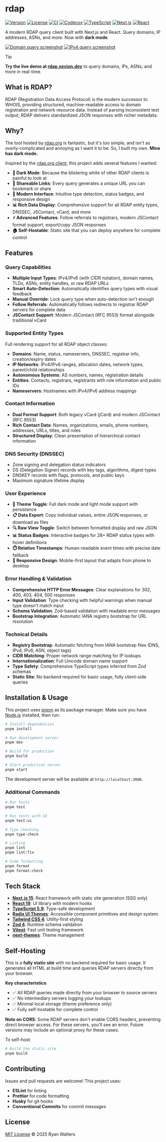 # rdap

[![Version][badge-version]][npm]
[![License][badge-license]][license]
[![CI][badge-ci]][ci-workflow]
[![Codecov][badge-codecov]][codecov]
[![TypeScript][badge-typescript]][typescript]
[![Next.js][badge-nextjs]][nextjs]
[![React][badge-react]][react]

[badge-version]: https://img.shields.io/badge/version-0.9.0-blue
[badge-license]: https://img.shields.io/badge/license-MIT-green
[badge-ci]: https://github.com/Xevion/rdap/actions/workflows/ci.yml/badge.svg
[badge-codecov]: https://codecov.io/gh/Xevion/rdap/branch/master/graph/badge.svg
[badge-typescript]: https://img.shields.io/badge/TypeScript-5.9-blue
[badge-nextjs]: https://img.shields.io/badge/Next.js-15.5-black
[badge-react]: https://img.shields.io/badge/React-19.2-blue

A modern RDAP query client built with Next.js and React. Query domains, IP addresses, ASNs, and more. Now with **dark mode**.

[![Domain query screenshot](.media/domain.png)][live-demo]
[![IPv4 query screenshot](.media/ipv4.png)][live-demo]

> [!TIP]
> **Try the live demo at [rdap.xevion.dev][live-demo]** to query domains, IPs, ASNs, and more in real-time.

## What is RDAP?

RDAP (Registration Data Access Protocol) is the modern successor to WHOIS, providing structured, machine-readable access to domain registration and network resource data. Instead of parsing inconsistent text output, RDAP delivers standardized JSON responses with richer metadata.

## Why?

The tool hosted by [rdap.org][rdap-client] is fantastic, but it's too simple, and isn't as overly-complicated and annoying as I want it to be. So, I built my own. **Mine has dark mode.**

Inspired by the [rdap.org client][rdap-client], this project adds several features I wanted:

- **🌙 Dark Mode**: Because the blistering white of other RDAP clients is painful to look at
- **🔗 Shareable Links**: Every query generates a unique URL you can bookmark or share
- **🎨 Modern Interface**: Intuitive type detection, status badges, and responsive design
- **📊 Rich Data Display**: Comprehensive support for all RDAP entity types, DNSSEC, JSContact, vCard, and more
- **⚡ Advanced Features**: Follow referrals to registrars, modern JSContact format support, export/copy JSON responses
- **🏠 Self-Hostable**: Static site that you can deploy anywhere for complete control

## Features

### Query Capabilities

- **Multiple Input Types**: IPv4/IPv6 (with CIDR notation), domain names, TLDs, ASNs, entity handles, or raw RDAP URLs
- **Smart Auto-Detection**: Automatically identifies query types with visual feedback
- **Manual Override**: Lock query type when auto-detection isn't enough
- **Follow Referrals**: Automatically follows redirects to registrar RDAP servers for complete data
- **JSContact Support**: Modern JSContact (RFC 9553) format alongside traditional vCard

### Supported Entity Types

Full rendering support for all RDAP object classes:

- **Domains**: Name, status, nameservers, DNSSEC, registrar info, creation/expiry dates
- **IP Networks**: IPv4/IPv6 ranges, allocation dates, network types, parent/child relationships
- **Autonomous Systems**: AS numbers, names, registration details
- **Entities**: Contacts, registrars, registrants with role information and public IDs
- **Nameservers**: Hostnames with IPv4/IPv6 address mappings

### Contact Information

- **Dual Format Support**: Both legacy vCard (jCard) and modern JSContact (RFC 9553)
- **Rich Contact Data**: Names, organizations, emails, phone numbers, addresses, URLs, titles, and roles
- **Structured Display**: Clean presentation of hierarchical contact information

### DNS Security (DNSSEC)

- Zone signing and delegation status indicators
- DS (Delegation Signer) records with key tags, algorithms, digest types
- DNSKEY records with flags, protocols, and public keys
- Maximum signature lifetime display

### User Experience

- **🎨 Theme Toggle**: Full dark mode and light mode support with persistence
- **📋 Data Export**: Copy individual values, entire JSON responses, or download as files
- **🔍 Raw View Toggle**: Switch between formatted display and raw JSON
- **📊 Status Badges**: Interactive badges for 28+ RDAP status types with hover definitions
- **⏱️ Relative Timestamps**: Human-readable event times with precise date fallback
- **📱 Responsive Design**: Mobile-first layout that adapts from phone to desktop

### Error Handling & Validation

- **Comprehensive HTTP Error Messages**: Clear explanations for 302, 400, 403, 404, 500 responses
- **Input Validation**: Type checking with helpful warnings when manual type doesn't match input
- **Schema Validation**: Zod-based validation with readable error messages
- **Bootstrap Integration**: Automatic IANA registry bootstrap for URL resolution

### Technical Details

- **Registry Bootstrap**: Automatic fetching from IANA bootstrap files (DNS, IPv4, IPv6, ASN, object tags)
- **CIDR Matching**: Proper network range matching for IP lookups
- **Internationalization**: Full Unicode domain name support
- **Type Safety**: Comprehensive TypeScript types inferred from Zod schemas
- **Static Site**: No backend required for basic usage, fully client-side queries

## Installation & Usage

This project uses [pnpm][pnpm] as its package manager. Make sure you have [Node.js][nodejs] installed, then run:

```bash
# Install dependencies
pnpm install

# Run development server
pnpm dev

# Build for production
pnpm build

# Start production server
pnpm start
```

The development server will be available at `http://localhost:3000`.

### Additional Commands

```bash
# Run tests
pnpm test

# Run tests with UI
pnpm test:ui

# Type checking
pnpm type-check

# Linting
pnpm lint
pnpm lint:fix

# Code formatting
pnpm format
pnpm format:check
```

## Tech Stack

- **[Next.js 15][nextjs]**: React framework with static site generation (SSG only)
- **[React 19][react]**: UI library with modern hooks
- **[TypeScript 5.9][typescript]**: Type-safe development
- **[Radix UI Themes][radix]**: Accessible component primitives and design system
- **[Tailwind CSS 4][tailwind]**: Utility-first styling
- **[Zod 4][zod]**: Runtime schema validation
- **[Vitest][vitest]**: Fast unit testing framework
- **[next-themes][next-themes]**: Theme management

## Self-Hosting

This is a **fully static site** with no backend required for basic usage. It generates all HTML at build time and queries RDAP servers directly from your browser.

**Key characteristics**:

- ✅ All RDAP queries made directly from your browser to source servers
- ✅ No intermediary servers logging your lookups
- ✅ Minimal local storage (theme preference only)
- ✅ Fully self-hostable for complete control

**Note on CORS**: Some RDAP servers don't enable CORS headers, preventing direct browser access. For these servers, you'll see an error. Future versions may include an optional proxy for these cases.

To self-host:

```bash
# Build the static site
pnpm build
```

## Contributing

Issues and pull requests are welcome! This project uses:

- **ESLint** for linting
- **Prettier** for code formatting
- **Husky** for git hooks
- **Conventional Commits** for commit messages

## License

[MIT License][license] © 2025 Ryan Walters

<!-- Links -->

[live-demo]: https://rdap.xevion.dev
[rdap-client]: https://client.rdap.org
[ci-workflow]: https://github.com/Xevion/rdap/actions/workflows/ci.yml
[codecov]: https://codecov.io/gh/Xevion/rdap
[pnpm]: https://pnpm.io/
[nodejs]: https://nodejs.org
[nextjs]: https://nextjs.org
[react]: https://react.dev
[typescript]: https://www.typescriptlang.org
[radix]: https://www.radix-ui.com
[tailwind]: https://tailwindcss.com
[zod]: https://zod.dev
[vitest]: https://vitest.dev
[next-themes]: https://github.com/pacocoursey/next-themes
[license]: LICENSE
[npm]: https://www.npmjs.com/package/rdap
